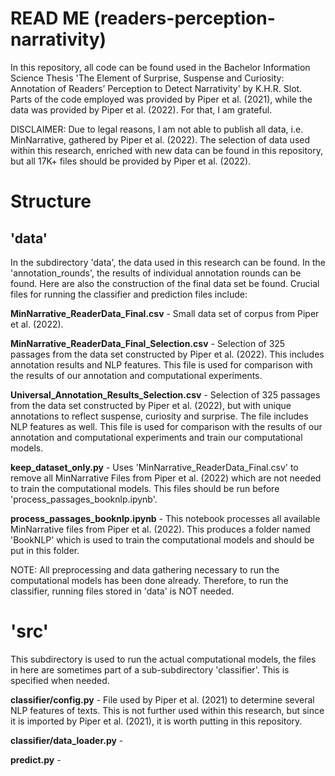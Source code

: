 # READ ME (readers-perception-narrativity)
In this repository, all code can be found used in the Bachelor Information Science Thesis 'The Element of Surprise, Suspense and Curiosity: Annotation of Readers’ Perception to Detect Narrativity' by K.H.R. Slot. Parts of the code employed was provided by Piper et al. (2021), while the data was provided by Piper et al. (2022). For that, I am grateful.

DISCLAIMER: Due to legal reasons, I am not able to publish all data, i.e. MinNarrative, gathered by Piper et al. (2022). The selection of data used within this research, enriched with new data can be found in this repository, but all 17K+ files should be provided by Piper et al. (2022).


# Structure
## 'data'
In the subdirectory 'data', the data used in this research can be found. In the 'annotation_rounds', the results of individual annotation rounds can be found. Here are also the construction of the final data set be found. Crucial files for running the classifier and prediction files include:

**MinNarrative_ReaderData_Final.csv** - Small data set of corpus from Piper et al. (2022).

**MinNarrative_ReaderData_Final_Selection.csv** - Selection of 325 passages from the data set constructed by Piper et al. (2022). This includes annotation results and NLP features. This file is used for comparison with the results of our annotation and computational experiments.

**Universal_Annotation_Results_Selection.csv** - Selection of 325 passages from the data set constructed by Piper et al. (2022), but with unique annotations to reflect suspense, curiosity and surprise. The file includes NLP features as well. This file is used for comparison with the results of our annotation and computational experiments and train our computational models.

**keep_dataset_only.py** - Uses 'MinNarrative_ReaderData_Final.csv' to remove all MinNarrative Files from Piper et al. (2022) which are not needed to train the computational models. This files should be run before 'process_passages_booknlp.ipynb'.

**process_passages_booknlp.ipynb** - This notebook processes all available MinNarrative files from Piper et al. (2022). This produces a folder named 'BookNLP' which is used to train the computational models and should be put in this folder.

NOTE: All preprocessing and data gathering necessary to run the computational models has been done already. Therefore, to run the classifier, running files stored in 'data' is NOT needed.


# 'src'
This subdirectory is used to run the actual computational models, the files in here are sometimes part of a sub-subdirectory 'classifier'. This is specified when needed.

**classifier/config.py** - File used by Piper et al. (2021) to determine several NLP features of texts. This is not further used within this research, but since it is imported by Piper et al. (2021), it is worth putting in this repository.

**classifier/data_loader.py** - 

**predict.py** - 
